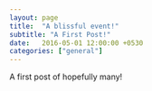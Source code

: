 ```yaml
---
layout: page
title:  "A blissful event!"
subtitle: "A First Post!"
date:   2016-05-01 12:00:00 +0530
categories: ["general"]
---
```


A first post of hopefully many!